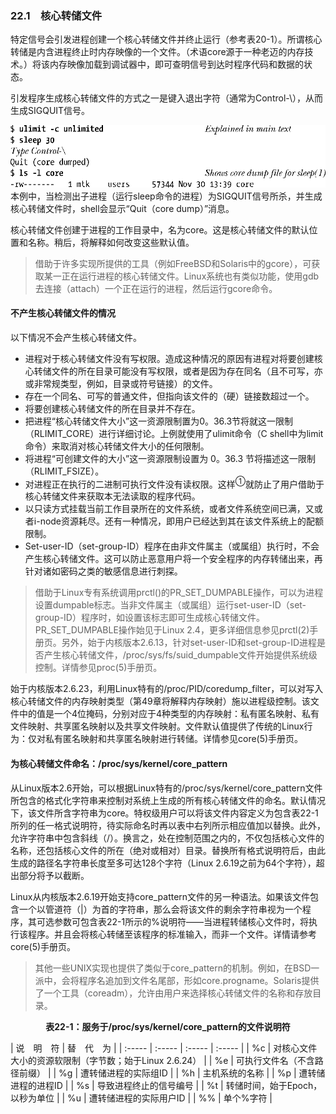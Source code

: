 ### 22.1　核心转储文件

特定信号会引发进程创建一个核心转储文件并终止运行（参考表20-1）。所谓核心转储是内含进程终止时内存映像的一个文件。（术语core源于一种老迈的内存技术。）将该内存映像加载到调试器中，即可查明信号到达时程序代码和数据的状态。

引发程序生成核心转储文件的方式之一是键入退出字符（通常为Control-\），从而生成SIGQUIT信号。



![552.png](../images/552.png)
本例中，当检测出子进程（运行sleep命令的进程）为SIGQUIT信号所杀，并生成核心转储文件时，shell会显示“Quit（core dump）”消息。

核心转储文件创建于进程的工作目录中，名为core。这是核心转储文件的默认位置和名称。稍后，将解释如何改变这些默认值。

> 借助于许多实现所提供的工具（例如FreeBSD和Solaris中的gcore），可获取某一正在运行进程的核心转储文件。Linux系统也有类似功能，使用gdb去连接（attach）一个正在运行的进程，然后运行gcore命令。

#### 不产生核心转储文件的情况

以下情况不会产生核心转储文件。

+ 进程对于核心转储文件没有写权限。造成这种情况的原因有进程对将要创建核心转储文件的所在目录可能没有写权限，或者是因为存在同名（且不可写，亦或非常规类型，例如，目录或符号链接）的文件。
+ 存在一个同名、可写的普通文件，但指向该文件的（硬）链接数超过一个。
+ 将要创建核心转储文件的所在目录并不存在。
+ 把进程“核心转储文件大小”这一资源限制置为0。36.3节将就这一限制（RLIMIT_CORE）进行详细讨论。上例就使用了ulimit命令（C shell中为limit命令）来取消对核心转储文件大小的任何限制。
+ 将进程“可创建文件的大小”这一资源限制设置为 0。36.3 节将描述这一限制（RLIMIT_FSIZE）。
+ 对进程正在执行的二进制可执行文件没有读权限。这样<sup class="my_markdown">①</sup>就防止了用户借助于核心转储文件来获取本无法读取的程序代码。
+ 以只读方式挂载当前工作目录所在的文件系统，或者文件系统空间已满，又或者i-node资源耗尽。还有一种情况，即用户已经达到其在该文件系统上的配额限制。
+ Set-user-ID（set-group-ID）程序在由非文件属主（或属组）执行时，不会产生核心转储文件。这可以防止恶意用户将一个安全程序的内存转储出来，再针对诸如密码之类的敏感信息进行刺探。

> 借助于Linux专有系统调用prctl()的PR_SET_DUMPABLE操作，可以为进程设置dumpable标志。当非文件属主（或属组）运行set-user-ID（set-group-ID）程序时，如设置该标志即可生成核心转储文件。PR_SET_DUMPABLE操作始见于Linux 2.4，更多详细信息参见prctl(2)手册页。另外，始于内核版本2.6.13，针对set-user-ID和set-group-ID进程是否产生核心转储文件，/proc/sys/fs/suid_dumpable文件开始提供系统级控制。详情参见proc(5)手册页。

始于内核版本2.6.23，利用Linux特有的/proc/PID/coredump_filter，可以对写入核心转储文件的内存映射类型（第49章将解释内存映射）施以进程级控制。该文件中的值是一个4位掩码，分别对应于4种类型的内存映射：私有匿名映射、私有文件映射、共享匿名映射以及共享文件映射。文件默认值提供了传统的Linux行为：仅对私有匿名映射和共享匿名映射进行转储。详情参见core(5)手册页。

#### 为核心转储文件命名：/proc/sys/kernel/core_pattern

从Linux版本2.6开始，可以根据Linux特有的/proc/sys/kernel/core_pattern文件所包含的格式化字符串来控制对系统上生成的所有核心转储文件的命名。默认情况下，该文件所含字符串为core。特权级用户可以将该文件内容定义为包含表22-1所列的任一格式说明符，待实际命名时再以表中右列所示相应值加以替换。此外，允许字符串中包含斜线（/）。换言之，处在控制范围之内的，不仅包括核心文件的名称，还包括核心文件的所在（绝对或相对）目录。替换所有格式说明符后，由此生成的路径名字符串长度至多可达128个字符（Linux 2.6.19之前为64个字符），超出部分将予以截断。

Linux从内核版本2.6.19开始支持core_pattern文件的另一种语法。如果该文件包含一个以管道符（|）为首的字符串，那么会将该文件的剩余字符串视为一个程序，其可选参数可包含表22-1所示的%说明符——当进程转储核心文件时，将执行该程序。并且会将核心转储至该程序的标准输入，而非一个文件。详情请参考core(5)手册页。

> 其他一些UNIX实现也提供了类似于core_pattern的机制。例如，在BSD一派中，会将程序名追加到文件名尾部，形如core.progname。Solaris提供了一个工具（coreadm），允许由用户来选择核心转储文件的名称和存放目录。

<center class="my_markdown"><b class="my_markdown">表22-1：服务于/proc/sys/kernel/core_pattern的文件说明符</b></center>

| 说　明　符 | 替　代　为 |
| :-----  | :-----  | :-----  | :-----  |
| %c | 对核心文件大小的资源软限制（字节数；始于Linux 2.6.24） |
| %e | 可执行文件名（不含路径前缀） |
| %g | 遭转储进程的实际组ID |
| %h | 主机系统的名称 |
| %p | 遭转储进程的进程ID |
| %s | 导致进程终止的信号编号 |
| %t | 转储时间，始于Epoch，以秒为单位 |
| %u | 遭转储进程的实际用户ID |
| %% | 单个%字符 |

